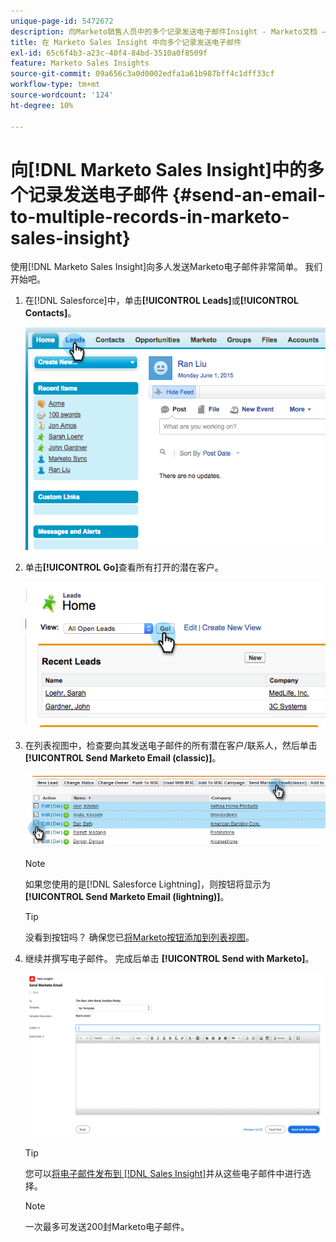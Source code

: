 ```yaml
---
unique-page-id: 5472672
description: 向Marketo销售人员中的多个记录发送电子邮件Insight - Marketo文档 — 产品文档
title: 在 Marketo Sales Insight 中向多个记录发送电子邮件
exl-id: 65c6f4b3-a23c-40f4-84bd-3510a0f8509f
feature: Marketo Sales Insights
source-git-commit: 09a656c3a0d0002edfa1a61b987bff4c1dff33cf
workflow-type: tm+mt
source-wordcount: '124'
ht-degree: 10%

---
```


# 向[!DNL Marketo Sales Insight]中的多个记录发送电子邮件 {#send-an-email-to-multiple-records-in-marketo-sales-insight}

使用[!DNL Marketo Sales Insight]向多人发送Marketo电子邮件非常简单。 我们开始吧。

1. 在[!DNL Salesforce]中，单击&#x200B;**[!UICONTROL Leads]**&#x200B;或&#x200B;**[!UICONTROL Contacts]**。

   ![](assets/send-an-email-to-multiple-records-in-marketo-sales-insight-1.png)

1. 单击&#x200B;**[!UICONTROL Go]**&#x200B;查看所有打开的潜在客户。

   ![](assets/send-an-email-to-multiple-records-in-marketo-sales-insight-2.png)

1. 在列表视图中，检查要向其发送电子邮件的所有潜在客户/联系人，然后单击&#x200B;**[!UICONTROL Send Marketo Email (classic)]**。

   ![](assets/send-an-email-to-multiple-records-in-marketo-sales-insight-3.png)

   >[!NOTE]
   >
   >如果您使用的是[!DNL Salesforce Lightning]，则按钮将显示为&#x200B;**[!UICONTROL Send Marketo Email (lightning)]**。

   >[!TIP]
   >
   >没看到按钮吗？ 确保您已[将Marketo按钮添加到列表视图](/help/marketo/product-docs/marketo-sales-insight/msi-for-salesforce/configuration/add-bulk-action-buttons-to-salesforce-classic.md)。

1. 继续并撰写电子邮件。 完成后单击 **[!UICONTROL Send with Marketo]**。

   ![](assets/send-an-email-to-multiple-records-in-marketo-sales-insight-4.png)

   >[!TIP]
   >
   >您可以[将电子邮件发布到 [!DNL Sales Insight]](/help/marketo/product-docs/marketo-sales-insight/msi-for-salesforce/features/actions-in-the-msi-panel/send-marketo-email/publish-an-email-to-sales-insight.md)并从这些电子邮件中进行选择。

   >[!NOTE]
   >
   >一次最多可发送200封Marketo电子邮件。
